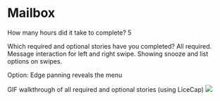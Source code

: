 Mailbox
=======

How many hours did it take to complete?
5

Which required and optional stories have you completed?
All required.
Message interaction for left and right swipe.
Showing snooze and list options on swipes. 

Option: Edge panning reveals the menu

GIF walkthrough of all required and optional stories (using LiceCap)
![](https://dl.dropboxusercontent.com/u/2800293/mailbox.gif)
